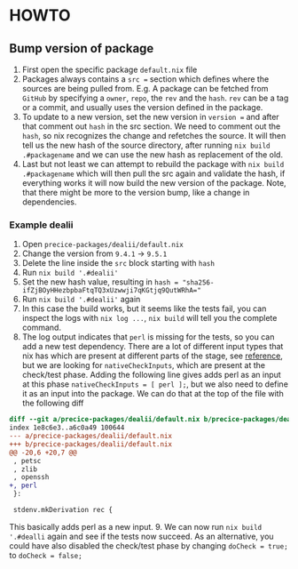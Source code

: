 # HOWTO

## Bump version of package

1. First open the specific package `default.nix` file
2. Packages always contains a `src =` section which defines where the sources are being pulled from.
E.g. A package can be fetched from `GitHub` by specifying a `owner`, `repo`, the `rev` and the `hash`.
`rev` can be a tag or a commit, and usually uses the version defined in the package.
3. To update to a new version, set the new version in `version =` and after that comment out `hash` in the src section.
We need to comment out the `hash`, so nix recognizes the change and refetches the source.
It will then tell us the new hash of the source directory, after running `nix build .#packagename` and we can use the new hash as replacement of the old.
4. Last but not least we can attempt to rebuild the package with `nix build .#packagename` which will then pull the src again and validate the hash, if everything works it will now build the new version of the package.
Note, that there might be more to the version bump, like a change in dependencies.

### Example dealii

1. Open `precice-packages/dealii/default.nix`
2. Change the version from `9.4.1` -> `9.5.1`
3. Delete the line inside the `src` block starting with `hash`
4. Run `nix build '.#dealii'`
5. Set the new hash value, resulting in `hash = "sha256-ifZjBOyHHezbpbaFtqTQ3xUzwwji7qKGtjq9QutWRhA="`
6. Run `nix build '.#dealii'` again
7. In this case the build works, but it seems like the tests fail, you can inspect the logs with `nix log ...`, `nix build` will tell you the complete command.
8. The log output indicates that `perl` is missing for the tests, so you can add a new test dependency.
There are a lot of different input types that nix has which are present at different parts of the stage, see [reference](https://nixos.org/manual/nixpkgs/stable/#ssec-stdenv-dependencies-reference), but we are looking for `nativeCheckInputs`, which are present at the check/test phase.
Adding the following line gives adds perl as an input at this phase `nativeCheckInputs = [ perl ];`, but we also need to define it as an input into the package.
We can do that at the top of the file with the following diff
```diff
diff --git a/precice-packages/dealii/default.nix b/precice-packages/dealii/default.nix
index 1e8c6e3..a6c0a49 100644
--- a/precice-packages/dealii/default.nix
+++ b/precice-packages/dealii/default.nix
@@ -20,6 +20,7 @@
 , petsc
 , zlib
 , openssh
+, perl
 }:

 stdenv.mkDerivation rec {
```
This basically adds perl as a new input.
9. We can now run `nix build '.#dealli` again and see if the tests now succeed.
As an alternative, you could have also disabled the check/test phase by changing `doCheck = true;` to `doCheck = false;`
